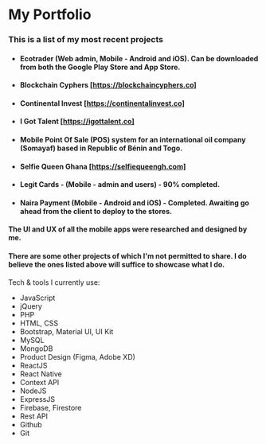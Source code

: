 # My Portfolio

### This is a list of my most recent projects

- #### Ecotrader (Web admin, Mobile - Android and iOS). Can be downloaded from both the Google Play Store and App Store.
- #### Blockchain Cyphers [https://blockchaincyphers.co]
- #### Continental Invest [https://continentalinvest.co]
- #### I Got Talent [https://igottalent.co]
- #### Mobile Point Of Sale (POS) system for an international oil company (Somayaf) based in Republic of Bénin and Togo.
- #### Selfie Queen Ghana [https://selfiequeengh.com]
- #### Legit Cards - (Mobile - admin and users) - 90% completed.
- #### Naira Payment (Mobile - Android and iOS) - Completed. Awaiting go ahead from the client to deploy to the stores.

#### The UI and UX of all the mobile apps were researched and designed by me.

#### There are some other projects of which I'm not permitted to share. I do believe the ones listed above will suffice to showcase what I do.

Tech & tools I currently use: 
- JavaScript
- jQuery
- PHP
- HTML, CSS
- Bootstrap, Material UI, UI Kit
- MySQL
- MongoDB
- Product Design (Figma, Adobe XD)
- ReactJS
- React Native
- Context API
- NodeJS
- ExpressJS
- Firebase, Firestore
- Rest API
- Github
- Git
